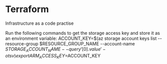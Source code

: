 # Terraform
Infrastructure as a code practise

Run the following commands to get the storage access key and store it as an environment variable:
ACCOUNT_KEY=$(az storage account keys list --resource-group $RESOURCE_GROUP_NAME --account-name $STORAGE_ACCOUNT_NAME --query '[0].value' -o tsv)
export ARM_ACCESS_KEY=$ACCOUNT_KEY
